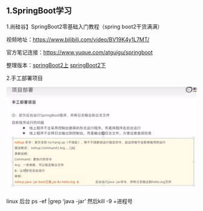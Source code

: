 ## 1.SpringBoot学习

1.尚硅谷】SpringBoot2零基础入门教程（spring boot2干货满满）

视频地址：https://www.bilibili.com/video/BV19K4y1L7MT/

官方笔记连接：https://www.yuque.com/atguigu/springboot

整理版本：[springBoot2上](./assets/atguigu/SpringBoot2/1.md)               [springBoot2下](./assets/atguigu/SpringBoot2/2.md)

2.手工部署项目

![1679933246353](assets/picture/springBoot/1679933246353.png)

linux 后台 ps -ef |grep ‘java -jar’   然后kill -9 +进程号